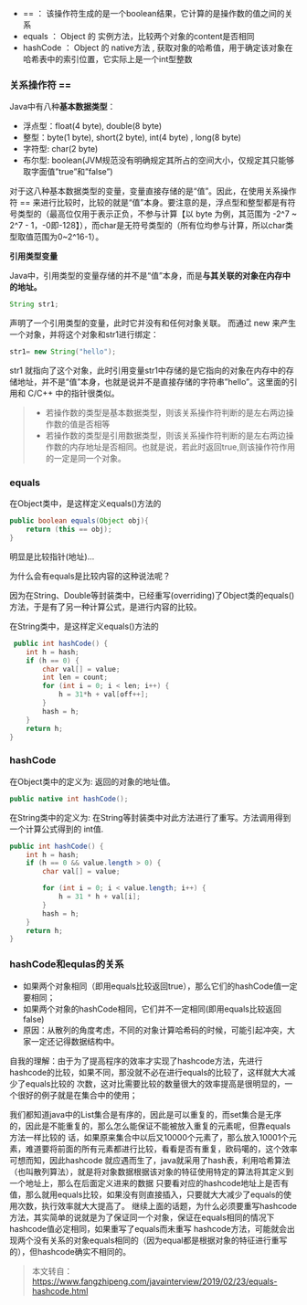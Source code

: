 - == ： 该操作符生成的是一个boolean结果，它计算的是操作数的值之间的关系
- equals ： Object 的 实例方法，比较两个对象的content是否相同
- hashCode ： Object 的 native方法 , 获取对象的哈希值，用于确定该对象在哈希表中的索引位置，它实际上是一个int型整数 

### 关系操作符 ==

 Java中有八种**基本数据类型**： 

- 浮点型：float(4 byte), double(8 byte)
- 整型：byte(1 byte), short(2 byte), int(4 byte) , long(8 byte)
- 字符型: char(2 byte)
- 布尔型: boolean(JVM规范没有明确规定其所占的空间大小，仅规定其只能够取字面值”true”和”false”)

对于这八种基本数据类型的变量，变量直接存储的是“值”。因此，在使用关系操作符 == 来进行比较时，比较的就是“值”本身。要注意的是，浮点型和整型都是有符号类型的（最高位仅用于表示正负，不参与计算【以 byte 为例，其范围为 -2^7 ~ 2^7 - 1，-0即-128】），而char是无符号类型的（所有位均参与计算，所以char类型取值范围为0~2^16-1）。 

**引用类型变量**

 Java中，引用类型的变量存储的并不是“值”本身，而是**与其关联的对象在内存中的地址。** 

```java
String str1;
```

 声明了一个引用类型的变量，此时它并没有和任何对象关联。 而通过 new 来产生一个对象，并将这个对象和str1进行绑定： 

```java
str1= new String("hello");
```

 str1 就指向了这个对象，此时引用变量str1中存储的是它指向的对象在内存中的存储地址，并不是“值”本身，也就是说并不是直接存储的字符串”hello”。这里面的引用和 C/C++ 中的指针很类似。 

> - 若操作数的类型是基本数据类型，则该关系操作符判断的是左右两边操作数的值是否相等
> - 若操作数的类型是引用数据类型，则该关系操作符判断的是左右两边操作数的内存地址是否相同。也就是说，若此时返回true,则该操作符作用的一定是同一个对象。

### equals

在Object类中，是这样定义equals()方法的

```java
public boolean equals(Object obj){
    return (this == obj);
}
```

 明显是比较指针(地址)...

 为什么会有equals是比较内容的这种说法呢？ 

 因为在String、Double等封装类中，已经重写(overriding)了Object类的equals()方法，于是有了另一种计算公式，是进行内容的比较。 

在String类中，是这样定义equals()方法的

```java
 public int hashCode() { 
    int h = hash; 
    if (h == 0) { 
        char val[] = value; 
        int len = count; 
        for (int i = 0; i < len; i++) { 
            h = 31*h + val[off++]; 
        } 
        hash = h; 
    } 
    return h; 
} 
```

### hashCode

在Object类中的定义为:  返回的对象的地址值。 

```java
public native int hashCode();
```

在String类中的定义为:   在String等封装类中对此方法进行了重写。方法调用得到一个计算公式得到的 int值. 

```java
public int hashCode() {
    int h = hash;
    if (h == 0 && value.length > 0) {
        char val[] = value;

        for (int i = 0; i < value.length; i++) {
            h = 31 * h + val[i];
        }
        hash = h;
    }
    return h;
}
```

### hashCode和equlas的关系

-  如果两个对象相同（即用equals比较返回true），那么它们的hashCode值一定要相同； 
-  如果两个对象的hashCode相同，它们并不一定相同(即用equals比较返回false) 
- 原因：从散列的角度考虑，不同的对象计算哈希码的时候，可能引起冲突，大家一定还记得数据结构中。

自我的理解：由于为了提高程序的效率才实现了hashcode方法，先进行hashcode的比较，如果不同，那没就不必在进行equals的比较了，这样就大大减少了equals比较的 次数，这对比需要比较的数量很大的效率提高是很明显的，一个很好的例子就是在集合中的使用；

我们都知道java中的List集合是有序的，因此是可以重复的，而set集合是无序的，因此是不能重复的，那么怎么能保证不能被放入重复的元素呢，但靠equals方法一样比较的 话，如果原来集合中以后又10000个元素了，那么放入10001个元素，难道要将前面的所有元素都进行比较，看看是否有重复，欧码噶的，这个效率可想而知，因此hashcode 就应遇而生了，java就采用了hash表，利用哈希算法（也叫散列算法），就是将对象数据根据该对象的特征使用特定的算法将其定义到一个地址上，那么在后面定义进来的数据 只要看对应的hashcode地址上是否有值，那么就用equals比较，如果没有则直接插入，只要就大大减少了equals的使用次数，执行效率就大大提高了。 继续上面的话题，为什么必须要重写hashcode方法，其实简单的说就是为了保证同一个对象，保证在equals相同的情况下hashcode值必定相同，如果重写了equals而未重写 hashcode方法，可能就会出现两个没有关系的对象equals相同的（因为equal都是根据对象的特征进行重写的），但hashcode确实不相同的。





> 本文转自：  https://www.fangzhipeng.com/javainterview/2019/02/23/equals-hashcode.html 